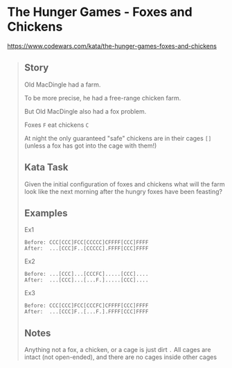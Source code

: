 
# The Hunger Games - Foxes and Chickens

https://www.codewars.com/kata/the-hunger-games-foxes-and-chickens

> ## Story
> 
> Old MacDingle had a farm.
> 
> To be more precise, he had a free-range chicken farm.
> 
> But Old MacDingle also had a fox problem.
> 
> Foxes `F` eat chickens `C`
> 
> At night the only guaranteed "safe" chickens are in their cages `[]` (unless a fox has got into the cage with them!)
> 
> ## Kata Task
> 
> Given the initial configuration of foxes and chickens what will the farm look like the next morning after the hungry foxes have been feasting?
> 
> ## Examples
> 
> Ex1
> 
> ```
> Before: CCC[CCC]FCC[CCCCC]CFFFF[CCC]FFFF
> After:  ...[CCC]F..[CCCCC].FFFF[CCC]FFFF
> ```
> 
> Ex2
> 
> ```
> Before: ...[CCC]...[CCCFC].....[CCC]....
> After:  ...[CCC]...[...F.].....[CCC]....
> ```
> 
> Ex3
> 
> ```
> Before: CCC[CCC]FCC[CCCFC]CFFFF[CCC]FFFF
> After:  ...[CCC]F..[...F.].FFFF[CCC]FFFF
> ```
> 
> ## Notes
> 
> Anything not a fox, a chicken, or a cage is just dirt `.`
> All cages are intact (not open-ended), and there are no cages inside other cages

